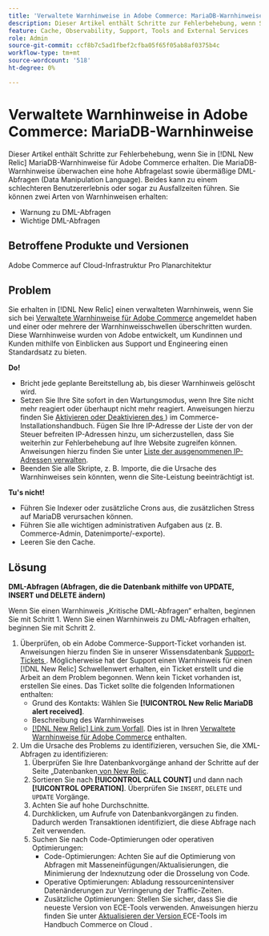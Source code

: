 ```yaml
---
title: 'Verwaltete Warnhinweise in Adobe Commerce: MariaDB-Warnhinweise'
description: Dieser Artikel enthält Schritte zur Fehlerbehebung, wenn Sie MariaDB-Warnhinweise für Adobe Commerce in [!DNL New Relic] erhalten. Die MariaDB-Warnhinweise überwachen eine hohe Abfragelast sowie übermäßige DML-Abfragen (Data Manipulation Language). Beides kann zu einem schlechteren Benutzererlebnis oder sogar zu Ausfallzeiten führen. Sie können zwei Arten von Warnhinweisen erhalten.
feature: Cache, Observability, Support, Tools and External Services
role: Admin
source-git-commit: ccf8b7c5ad1fbef2cfba05f65f05ab8af0375b4c
workflow-type: tm+mt
source-wordcount: '518'
ht-degree: 0%

---
```



# Verwaltete Warnhinweise in Adobe Commerce: MariaDB-Warnhinweise

Dieser Artikel enthält Schritte zur Fehlerbehebung, wenn Sie in [!DNL New Relic] MariaDB-Warnhinweise für Adobe Commerce erhalten. Die MariaDB-Warnhinweise überwachen eine hohe Abfragelast sowie übermäßige DML-Abfragen (Data Manipulation Language). Beides kann zu einem schlechteren Benutzererlebnis oder sogar zu Ausfallzeiten führen. Sie können zwei Arten von Warnhinweisen erhalten:

* Warnung zu DML-Abfragen
* Wichtige DML-Abfragen

## Betroffene Produkte und Versionen

Adobe Commerce auf Cloud-Infrastruktur Pro Planarchitektur

## Problem

Sie erhalten in [!DNL New Relic] einen verwalteten Warnhinweis, wenn Sie sich bei [Verwaltete Warnhinweise für Adobe Commerce](managed-alerts-for-magento-commerce.md) angemeldet haben und einer oder mehrere der Warnhinweisschwellen überschritten wurden. Diese Warnhinweise wurden von Adobe entwickelt, um Kundinnen und Kunden mithilfe von Einblicken aus Support und Engineering einen Standardsatz zu bieten.

**Do!**

* Bricht jede geplante Bereitstellung ab, bis dieser Warnhinweis gelöscht wird.
* Setzen Sie Ihre Site sofort in den Wartungsmodus, wenn Ihre Site nicht mehr reagiert oder überhaupt nicht mehr reagiert. Anweisungen hierzu finden Sie [Aktivieren oder Deaktivieren des ](https://experienceleague.adobe.com/de/docs/commerce-operations/installation-guide/tutorials/maintenance-mode)) im Commerce-Installationshandbuch. Fügen Sie Ihre IP-Adresse der Liste der von der Steuer befreiten IP-Adressen hinzu, um sicherzustellen, dass Sie weiterhin zur Fehlerbehebung auf Ihre Website zugreifen können. Anweisungen hierzu finden Sie unter [Liste der ausgenommenen IP-Adressen verwalten](https://experienceleague.adobe.com/de/docs/commerce-operations/installation-guide/tutorials/maintenance-mode#maintain-the-list-of-exempt-ip-addresses).
* Beenden Sie alle Skripte, z. B. Importe, die die Ursache des Warnhinweises sein könnten, wenn die Site-Leistung beeinträchtigt ist.

**Tu&#39;s nicht!**

* Führen Sie Indexer oder zusätzliche Crons aus, die zusätzlichen Stress auf MariaDB verursachen können.
* Führen Sie alle wichtigen administrativen Aufgaben aus (z. B. Commerce-Admin, Datenimporte/-exporte).
* Leeren Sie den Cache.

## Lösung

**DML-Abfragen (Abfragen, die die Datenbank mithilfe von UPDATE, INSERT und DELETE ändern)**

Wenn Sie einen Warnhinweis „Kritische DML-Abfragen“ erhalten, beginnen Sie mit Schritt 1. Wenn Sie einen Warnhinweis zu DML-Abfragen erhalten, beginnen Sie mit Schritt 2.

1. Überprüfen, ob ein Adobe Commerce-Support-Ticket vorhanden ist. Anweisungen hierzu finden Sie in unserer Wissensdatenbank [Support-Tickets ](https://experienceleague.adobe.com/de/docs/commerce-knowledge-base/kb/help-center-guide/magento-help-center-user-guide#track-support-case). Möglicherweise hat der Support einen Warnhinweis für einen [!DNL New Relic] Schwellenwert erhalten, ein Ticket erstellt und die Arbeit an dem Problem begonnen. Wenn kein Ticket vorhanden ist, erstellen Sie eines. Das Ticket sollte die folgenden Informationen enthalten:
   * Grund des Kontakts: Wählen Sie **[!UICONTROL New Relic MariaDB alert received]**.
   * Beschreibung des Warnhinweises
   * [[!DNL New Relic] Link zum Vorfall](https://docs.newrelic.com/docs/alerts-applied-intelligence/new-relic-alerts/alert-incidents/view-violation-event-details-incidents). Dies ist in Ihren [Verwaltete Warnhinweise für Adobe Commerce](managed-alerts-for-magento-commerce.md) enthalten.
1. Um die Ursache des Problems zu identifizieren, versuchen Sie, die XML-Abfragen zu identifizieren:
   1. Überprüfen Sie Ihre Datenbankvorgänge anhand der Schritte auf der Seite „Datenbanken[ von New Relic](https://docs.newrelic.com/docs/apm/apm-ui-pages/monitoring/databases-page-view-operations-throughput-response-time).
   1. Sortieren Sie nach **[!UICONTROL CALL COUNT]** und dann nach **[!UICONTROL OPERATION]**. Überprüfen Sie `INSERT`, `DELETE` und `UPDATE` Vorgänge.
   1. Achten Sie auf hohe Durchschnitte.
   1. Durchklicken, um Aufrufe von Datenbankvorgängen zu finden. Dadurch werden Transaktionen identifiziert, die diese Abfrage nach Zeit verwenden.
   1. Suchen Sie nach Code-Optimierungen oder operativen Optimierungen:
      * Code-Optimierungen: Achten Sie auf die Optimierung von Abfragen mit Masseneinfügungen/Aktualisierungen, die Minimierung der Indexnutzung oder die Drosselung von Code.
      * Operative Optimierungen: Abladung ressourcenintensiver Datenänderungen zur Verringerung der Traffic-Zeiten.
      * Zusätzliche Optimierungen: Stellen Sie sicher, dass Sie die neueste Version von ECE-Tools verwenden. Anweisungen hierzu finden Sie unter [Aktualisieren der Version ](https://experienceleague.adobe.com/de/docs/commerce-on-cloud/user-guide/dev-tools/ece-tools/update-package) ECE-Tools im Handbuch Commerce on Cloud .
